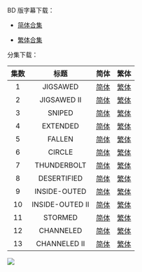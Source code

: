 BD 版字幕下载：

- [简体合集](https://raw.githubusercontent.com/SweetSub/SweetSub-source/master/ID%20INVADED/%5BSweetSub%5D%20ID%20INVADED.chs.zip)

- [繁体合集](https://raw.githubusercontent.com/SweetSub/SweetSub-source/master/ID%20INVADED/%5BSweetSub%5D%20ID%20INVADED.cht.zip)



分集下载：

| 集数 |      标题       |                             简体                             |                             繁体                             |
| :--: | :-------------: | :----------------------------------------------------------: | :----------------------------------------------------------: |
|  1   |    JIGSAWED     | [简体](https://raw.githubusercontent.com/SweetSub/SweetSub-source/master/ID%20INVADED/%5BSweetSub%5D%20ID%20INVADED%20-%2001.chs.ass) | [繁体](https://raw.githubusercontent.com/SweetSub/SweetSub-source/master/ID%20INVADED/%5BSweetSub%5D%20ID%20INVADED%20-%2001.cht.ass) |
|  2   |   JIGSAWED II   | [简体](https://raw.githubusercontent.com/SweetSub/SweetSub-source/master/ID%20INVADED/%5BSweetSub%5D%20ID%20INVADED%20-%2002.chs.ass) | [繁体](https://raw.githubusercontent.com/SweetSub/SweetSub-source/master/ID%20INVADED/%5BSweetSub%5D%20ID%20INVADED%20-%2002.cht.ass) |
|  3   |     SNIPED      | [简体](https://raw.githubusercontent.com/SweetSub/SweetSub-source/master/ID%20INVADED/%5BSweetSub%5D%20ID%20INVADED%20-%2003.chs.ass) | [繁体](https://raw.githubusercontent.com/SweetSub/SweetSub-source/master/ID%20INVADED/%5BSweetSub%5D%20ID%20INVADED%20-%2003.cht.ass) |
|  4   |    EXTENDED     | [简体](https://raw.githubusercontent.com/SweetSub/SweetSub-source/master/ID%20INVADED/%5BSweetSub%5D%20ID%20INVADED%20-%2004.chs.ass) | [繁体](https://raw.githubusercontent.com/SweetSub/SweetSub-source/master/ID%20INVADED/%5BSweetSub%5D%20ID%20INVADED%20-%2004.cht.ass) |
|  5   |     FALLEN      | [简体](https://raw.githubusercontent.com/SweetSub/SweetSub-source/master/ID%20INVADED/%5BSweetSub%5D%20ID%20INVADED%20-%2005.chs.ass) | [繁体](https://raw.githubusercontent.com/SweetSub/SweetSub-source/master/ID%20INVADED/%5BSweetSub%5D%20ID%20INVADED%20-%2005.cht.ass) |
|  6   |     CIRCLE      | [简体](https://raw.githubusercontent.com/SweetSub/SweetSub-source/master/ID%20INVADED/%5BSweetSub%5D%20ID%20INVADED%20-%2006.chs.ass) | [繁体](https://raw.githubusercontent.com/SweetSub/SweetSub-source/master/ID%20INVADED/%5BSweetSub%5D%20ID%20INVADED%20-%2006.cht.ass) |
|  7   |   THUNDERBOLT   | [简体](https://raw.githubusercontent.com/SweetSub/SweetSub-source/master/ID%20INVADED/%5BSweetSub%5D%20ID%20INVADED%20-%2007.chs.ass) | [繁体](https://raw.githubusercontent.com/SweetSub/SweetSub-source/master/ID%20INVADED/%5BSweetSub%5D%20ID%20INVADED%20-%2007.cht.ass) |
|  8   |   DESERTIFIED   | [简体](https://raw.githubusercontent.com/SweetSub/SweetSub-source/master/ID%20INVADED/%5BSweetSub%5D%20ID%20INVADED%20-%2008.chs.ass) | [繁体](https://raw.githubusercontent.com/SweetSub/SweetSub-source/master/ID%20INVADED/%5BSweetSub%5D%20ID%20INVADED%20-%2008.cht.ass) |
|  9   |  INSIDE-OUTED   | [简体](https://raw.githubusercontent.com/SweetSub/SweetSub-source/master/ID%20INVADED/%5BSweetSub%5D%20ID%20INVADED%20-%2009.chs.ass) | [繁体](https://raw.githubusercontent.com/SweetSub/SweetSub-source/master/ID%20INVADED/%5BSweetSub%5D%20ID%20INVADED%20-%2009.cht.ass) |
|  10  | INSIDE-OUTED II | [简体](https://raw.githubusercontent.com/SweetSub/SweetSub-source/master/ID%20INVADED/%5BSweetSub%5D%20ID%20INVADED%20-%2010.chs.ass) | [繁体](https://raw.githubusercontent.com/SweetSub/SweetSub-source/master/ID%20INVADED/%5BSweetSub%5D%20ID%20INVADED%20-%2010.cht.ass) |
|  11  |     STORMED     | [简体](https://raw.githubusercontent.com/SweetSub/SweetSub-source/master/ID%20INVADED/%5BSweetSub%5D%20ID%20INVADED%20-%2011.chs.ass) | [繁体](https://raw.githubusercontent.com/SweetSub/SweetSub-source/master/ID%20INVADED/%5BSweetSub%5D%20ID%20INVADED%20-%2011.cht.ass) |
|  12  |    CHANNELED    | [简体](https://raw.githubusercontent.com/SweetSub/SweetSub-source/master/ID%20INVADED/%5BSweetSub%5D%20ID%20INVADED%20-%2012.chs.ass) | [繁体](https://raw.githubusercontent.com/SweetSub/SweetSub-source/master/ID%20INVADED/%5BSweetSub%5D%20ID%20INVADED%20-%2012.cht.ass) |
|  13  |  CHANNELED II   | [简体](https://raw.githubusercontent.com/SweetSub/SweetSub-source/master/ID%20INVADED/%5BSweetSub%5D%20ID%20INVADED%20-%2013.chs.ass) | [繁体](https://raw.githubusercontent.com/SweetSub/SweetSub-source/master/ID%20INVADED/%5BSweetSub%5D%20ID%20INVADED%20-%2013.cht.ass) |



![](https://i.loli.net/2020/01/07/NJfdlXDHg2PaVsA.png)